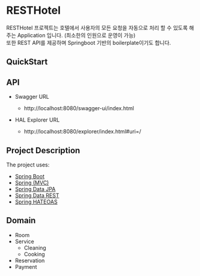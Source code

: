 # RESTHotel
RESTHotel 프로젝트는 호텔에서 사용자의 모든 요청을 자동으로 처리 할 수 있도록 해주는 Application 입니다. (최소한의 인원으로 운영이 가능)    
또한 REST API를 제공하며 Springboot 기반의 boilerplate이기도 합니다.

## QuickStart

## API
* Swagger URL   
    * http://localhost:8080/swagger-ui/index.html      
    
* HAL Explorer URL
    * http://localhost:8080/explorer/index.html#uri=/

## Project Description

The project uses:

- [Spring Boot](http://github.com/spring-projects/spring-boot)
- [Spring (MVC)](http://github.com/spring-projects/spring-framework)
- [Spring Data JPA](http://github.com/spring-projects/spring-data-jpa)
- [Spring Data REST](http://github.com/spring-projects/spring-data-rest)
- [Spring HATEOAS](http://github.com/spring-projects/spring-hateoas)


## Domain

- Room
- Service
   - Cleaning
   - Cooking
- Reservation
- Payment
